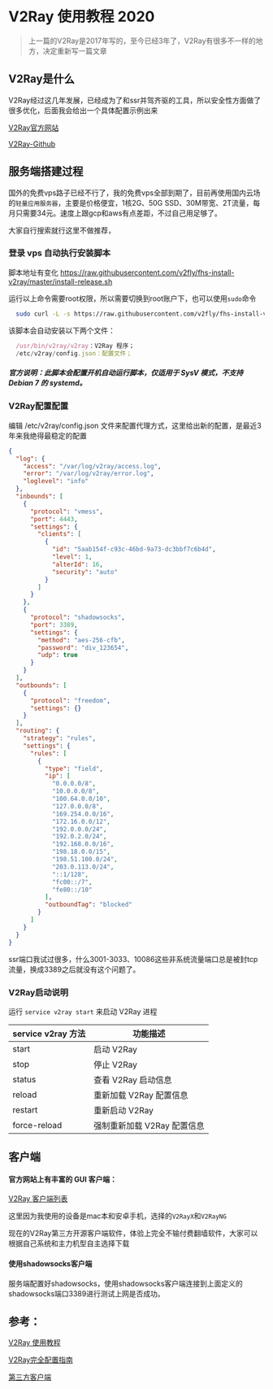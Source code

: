 
#  V2Ray 使用教程 2020

> 上一篇的V2Ray是2017年写的，至今已经3年了，V2Ray有很多不一样的地方，决定重新写一篇文章

## V2Ray是什么
V2Ray经过这几年发展，已经成为了和ssr并驾齐驱的工具，所以安全性方面做了很多优化，后面我会给出一个具体配置示例出来

[V2Ray官方网站](https://www.v2ray.com/)

[V2Ray-Github](https://github.com/v2ray/)

## 服务端搭建过程

国外的免费vps路子已经不行了，我的免费vps全部到期了，目前再使用国内云场的`轻量应用服务器`，主要是价格便宜，1核2G、50G SSD、30M带宽、2T流量，每月只需要34元。速度上跟gcp和aws有点差距，不过自己用足够了。

大家自行搜索就行这里不做推荐，

### 登录 vps 自动执行安装脚本

脚本地址有变化 https://raw.githubusercontent.com/v2fly/fhs-install-v2ray/master/install-release.sh

运行以上命令需要root权限，所以需要切换到root账户下，也可以使用`sudo`命令

```bash
  sudo curl -L -s https://raw.githubusercontent.com/v2fly/fhs-install-v2ray/master/install-release.sh | sudo bash
```
该脚本会自动安装以下两个文件：

```js
  /usr/bin/v2ray/v2ray：V2Ray 程序；
  /etc/v2ray/config.json：配置文件；
```
##### 官方说明：此脚本会配置开机自动运行脚本，仅适用于 SysV 模式，不支持 Debian 7 的 systemd。

### V2Ray配置配置

编辑 /etc/v2ray/config.json 文件来配置代理方式，这里给出新的配置，是最近3年来我绝得最稳定的配置

```json
{
  "log": {
    "access": "/var/log/v2ray/access.log",
    "error": "/var/log/v2ray/error.log",
    "loglevel": "info"
  },
  "inbounds": [
    {
      "protocol": "vmess",
      "port": 4443,
      "settings": {
        "clients": [
          {
            "id": "5aab154f-c93c-46bd-9a73-dc3bbf7c6b4d",
            "level": 1,
            "alterId": 16,
            "security": "auto"
          }
        ]
      }
    },
    {
      "protocol": "shadowsocks",
      "port": 3389,
      "settings": {
        "method": "aes-256-cfb",
        "password": "div_123654",
        "udp": true
      }
    }
  ],
  "outbounds": [
    {
      "protocol": "freedom",
      "settings": {}
    }
  ],
  "routing": {
    "strategy": "rules",
    "settings": {
      "rules": [
        {
          "type": "field",
          "ip": [
            "0.0.0.0/8",
            "10.0.0.0/8",
            "100.64.0.0/10",
            "127.0.0.0/8",
            "169.254.0.0/16",
            "172.16.0.0/12",
            "192.0.0.0/24",
            "192.0.2.0/24",
            "192.168.0.0/16",
            "198.18.0.0/15",
            "198.51.100.0/24",
            "203.0.113.0/24",
            "::1/128",
            "fc00::/7",
            "fe80::/10"
          ],
          "outboundTag": "blocked"
        }
      ]
    }
  }
}
```
ssr端口我试过很多，什么3001-3033、10086这些非系统流量端口总是被封tcp流量，换成3389之后就没有这个问题了。
### V2Ray启动说明

运行 `service v2ray start` 来启动 V2Ray 进程

| service v2ray 方法  | 功能描述 |
| ------------- | ------------- |
| start | 启动 V2Ray |
| stop | 停止 V2Ray |
| status | 查看 V2Ray 启动信息 |
| reload | 重新加载 V2Ray 配置信息|
| restart | 重新启动 V2Ray  |
| force-reload | 强制重新加载 V2Ray 配置信息 |


## 客户端

#### 官方网站上有丰富的 GUI 客户端：

[V2Ray 客户端列表](https://www.v2ray.com/awesome/tools.html)

这里因为我使用的设备是mac本和安卓手机，选择的`V2RayX`和`V2RayNG`

现在的V2Ray第三方开源客户端软件，体验上完全不输付费翻墙软件，大家可以根据自己系统和主力机型自主选择下载

#### 使用shadowsocks客户端

服务端配置好shadowsocks，使用shadowsocks客户端连接到上面定义的shadowsocks端口3389进行测试上网是否成功。


## 参考：

[V2Ray 使用教程](https://blog.div-wang.com/2017/10/V2Ray-is-full-of-tutorials.html)

[V2Ray完全配置指南](https://ailitonia.com/archives/v2ray%E5%AE%8C%E5%85%A8%E9%85%8D%E7%BD%AE%E6%8C%87%E5%8D%97/)

[第三方客户端](https://www.v2ray.com/awesome/tools.html)





